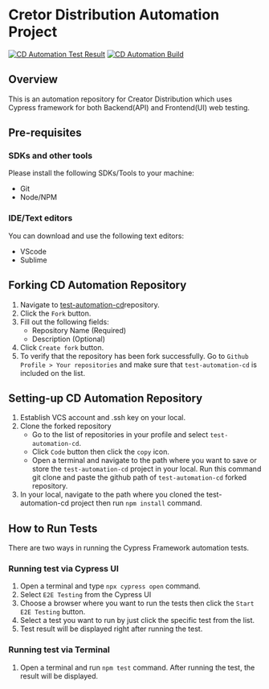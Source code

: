 # Cretor Distribution Automation Project

[![CD Automation Test Result](https://github.com/kumumedia/test-automation-cd/workflows/cd-automation-manual/badge.svg?branch=master)](.github/workflows/api_e2e_manual.yml) [![CD Automation Build](https://github.com/kumumedia/test-automation-cd/workflows/Build/badge.svg?branch=master)](.github/workflows/build.yml)

## Overview
This is an automation repository for Creator Distribution which uses Cypress framework for both Backend(API) and Frontend(UI) web testing.

## Pre-requisites

### SDKs and other tools
Please install the following SDKs/Tools to your machine:
 - Git
 - Node/NPM

### IDE/Text editors
You can download and use the following text editors:
 - VScode
 - Sublime

## Forking CD Automation Repository
1. Navigate to [test-automation-cd](https://github.com/kumumedia/test-automation-cd)repository.
2. Click the `Fork` button.
3. Fill out the following fields:
    - Repository Name (Required)
    - Description (Optional)
4. Click `Create fork` button.
5. To verify that the repository has been fork successfully. Go to `Github Profile > Your repositories` and make sure that `test-automation-cd` is included on the list.

## Setting-up CD Automation Repository
1. Establish VCS account and .ssh key on your local.
2. Clone the forked repository
    - Go to the list of repositories in your profile and select `test-automation-cd`.
    - Click `Code` button then click the `copy` icon.
    - Open a terminal and navigate to the path where you want to save or store the `test-automation-cd` project in your local. Run this command git clone <space> and paste the github path of `test-automation-cd` forked repository.
3. In your local, navigate to the path where you cloned the test-automation-cd project then run `npm install` command.

## How to Run Tests
There are two ways in running the Cypress Framework automation tests.

### Running test via Cypress UI
1. Open a terminal and type `npx cypress open` command.
2. Select `E2E Testing` from the Cypress UI
3. Choose a browser where you want to run the tests then click the `Start E2E Testing` button.
4. Select a test you want to run by just click the specific test from the list.
5. Test result will be displayed right after running the test.

### Running test via Terminal
1. Open a terminal and run `npm test` command. After running the test, the result will be displayed.
